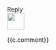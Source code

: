 
<!-- Drop Down Div -->

<style>
    .dropdown:hover .dropdown-menu {
        display: block;
    }
    summary::marker {
    content: ""; /* Hide the pseudo-element */
    }
</style>

<details >
    <summary>
    <div class="">Reply</div>
    </summary>
    <details-menu role="menu" class="origin-topf-right relative right-0 mt-2 w-56 rounded-md shadow-lg bg-white ring-1 ring-black ring-opacity-5 focus:outline-none">
    <div class="pyf-1" role="none">
        <form method="POST" class="p-1 d-flex" action="#" role="none">
            <input type="text"  class="with-border" name="" id="">
            <button type="submit" class="block w-fulfl text-left px-4 py-2 text-sm text-gray-700 hover:bg-gray-100 hover:text-gray-900" role="menuitem">
            <ion-icon name="send"></ion-icon>
        </button>
        </form>
    </div>
    </details-menu>
</details>





<!-- Reply Comment DIV -->
<div class="flex mr-12" style="margin-right: 20px;">
    <div class="w-10 h-10 rounded-full relative flex-shrink-0">
        <img src="{{request.user.profile.image.url}}" style="width: 40px; height: 40px;" alt="" class="absolute h-full rounded-full w-full">
    </div>
    <div>
        <div class="text-gray-700 py-2 px-3 rounded-md bg-gray-100 relative lg:ml-5 ml-2 lg:mr-12 dark:bg-gray-800 dark:text-gray-100">
            <p class="leading-6">{{c.comment}}</p>
            <div class="absolute w-3 h-3 top-3 -left-1 bg-gray-100 transform rotate-45 dark:bg-gray-800"></div>
        </div>
    </div>
</div>